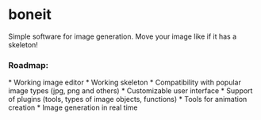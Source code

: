 # boneit
Simple software for image generation. Move your image like if it has a skeleton!
<h3>Roadmap:</h3>
* Working image editor
* Working skeleton
* Compatibility with popular image types (jpg, png and others)
* Customizable user interface
* Support of plugins (tools, types of image objects, functions)
* Tools for animation creation
* Image generation in real time

